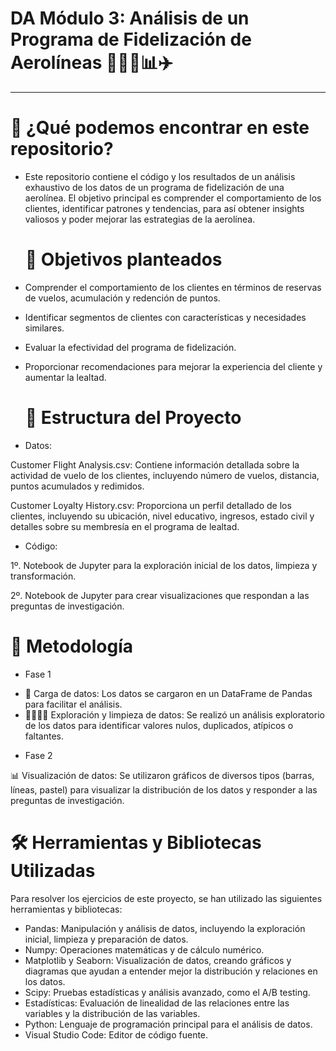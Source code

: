# DA Módulo 3: Análisis de un Programa de Fidelización de Aerolíneas 👩🏻‍💻📊✈️
-------------------------------------

  # 🔎 ¿Qué podemos encontrar en este repositorio?
  
- Este repositorio contiene el código y los resultados de un análisis exhaustivo de los datos de un programa de fidelización de una aerolínea. El objetivo principal es comprender el comportamiento de los clientes, identificar patrones y tendencias, para así obtener insights valiosos y poder mejorar las estrategias de la aerolínea.


  # 📝 Objetivos planteados 

- Comprender el comportamiento de los clientes en términos de reservas de vuelos, acumulación y redención de puntos.
- Identificar segmentos de clientes con características y necesidades similares.
- Evaluar la efectividad del programa de fidelización.
- Proporcionar recomendaciones para mejorar la experiencia del cliente y aumentar la lealtad.


  # 📍 Estructura del Proyecto

- Datos:

Customer Flight Analysis.csv: Contiene información detallada sobre la actividad de vuelo de los clientes, incluyendo número de vuelos, distancia, puntos acumulados y redimidos.

Customer Loyalty History.csv: Proporciona un perfil detallado de los clientes, incluyendo su ubicación, nivel educativo, ingresos, estado civil y detalles sobre su membresía en el programa de lealtad.

- Código:

1º. Notebook de Jupyter para la exploración inicial de los datos, limpieza y transformación.

2º. Notebook de Jupyter para crear visualizaciones que respondan a las preguntas de investigación.

  
  # 🧮 Metodología

* Fase 1

- 🔋 Carga de datos: Los datos se cargaron en un DataFrame de Pandas para facilitar el análisis.
- 🕵🏻‍♀️🧹 Exploración y limpieza de datos: Se realizó un análisis exploratorio de los datos para identificar valores nulos, duplicados, atípicos o faltantes.

* Fase 2

📊 Visualización de datos: Se utilizaron gráficos de diversos tipos (barras, líneas, pastel) para visualizar la distribución de los datos y responder a las preguntas de investigación.

  
  # 🛠️ Herramientas y Bibliotecas Utilizadas

Para resolver los ejercicios de este proyecto, se han utilizado las siguientes herramientas y bibliotecas:

- Pandas: Manipulación y análisis de datos, incluyendo la exploración inicial, limpieza y preparación de datos.
- Numpy: Operaciones matemáticas y de cálculo numérico.
- Matplotlib y Seaborn: Visualización de datos, creando gráficos y diagramas que ayudan a entender mejor la distribución y relaciones en los datos.
- Scipy: Pruebas estadísticas y análisis avanzado, como el A/B testing.
- Estadísticas: Evaluación de linealidad de las relaciones entre las variables y la distribución de las variables.
- Python: Lenguaje de programación principal para el análisis de datos.
- Visual Studio Code: Editor de código fuente.
